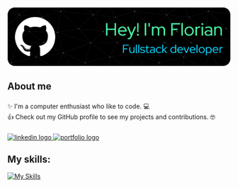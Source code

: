 <div align="center">
  <img src="/images/github-header-image.png"  />
</div>

###

<h2 align="left">About me</h2>

###

<p align="left">✨ I'm a computer enthusiast who like to code. 💻<br>👍 Check out my GitHub profile to see my projects and contributions. 🤓</p>

###

<div align="left">
  <a href="https://www.linkedin.com/in/florian-pichon-dev/" target="_blank">
    <img src="https://img.shields.io/static/v1?message=LinkedIn&logo=linkedin&label=&color=0077B5&logoColor=white&labelColor=&style=for-the-badge" height="40" alt="linkedin logo"  />
  </a>
  <a href="https://portfolio-floriandevv.vercel.app/fr" target="_blank">
    <img src="https://img.shields.io/static/v1?message=Portfolio&label=&color=2EC866&labelColor=&style=for-the-badge" height="40" alt="portfolio logo"  />
  </a>
</div>

###

<h2 align="left">My skills:</h2>

[![My Skills](https://skillicons.dev/icons?i=html,css,js,ts,react,next,nest,vue,java,tailwindcss,php,flutter,docker,python,symfony,laravel,postgres,&theme=light)](https://skillicons.dev)
